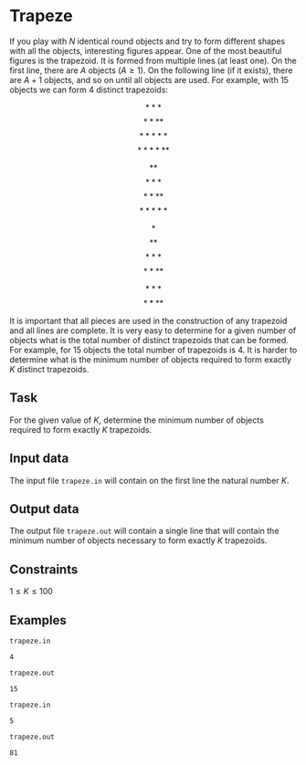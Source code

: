 # Trapeze

If you play with $N$ identical round objects and try to form different shapes with all the objects, interesting figures appear. One of the most beautiful figures is the trapezoid. It is formed from multiple lines (at least one). On the first line, there are $A$ objects ($A \geq 1$). On the following line (if it exists), there are $A+1$ objects, and so on until all objects are used. For example, with $15$ objects we can form $4$ distinct trapezoids:

$$* * *$$
$$* * * *$$
$$* * * * *$$
$$* * * * * *$$

$$* *$$
$$* * *$$
$$* * * *$$
$$* * * * *$$

$$*$$
$$* *$$
$$* * *$$
$$* * * *$$

$$* * *$$
$$* * * *$$

It is important that all pieces are used in the construction of any trapezoid and all lines are complete. It is very easy to determine for a given number of objects what is the total number of distinct trapezoids that can be formed. For example, for $15$ objects the total number of trapezoids is $4$. It is harder to determine what is the minimum number of objects required to form exactly $K$ distinct trapezoids.

## Task

For the given value of $K$, determine the minimum number of objects required to form exactly $K$ trapezoids.

## Input data

The input file `trapeze.in` will contain on the first line the natural number $K$.

## Output data

The output file `trapeze.out` will contain a single line that will contain the minimum number of objects necessary to form exactly $K$ trapezoids.

## Constraints

$1 \leq K \leq 100$

## Examples

`trapeze.in`
```
4
```

`trapeze.out`
```
15
```

`trapeze.in`
```
5
```

`trapeze.out`
```
81
```